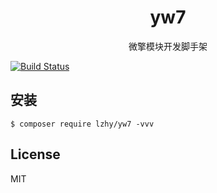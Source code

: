 <h1 align="center"> yw7 </h1>

<p align="center"> 微擎模块开发脚手架 </p>

[![Build Status](https://travis-ci.org/sjywz/yw7.svg?branch=master)](https://travis-ci.org/sjywz/yw7)

## 安装

```shell
$ composer require lzhy/yw7 -vvv
```

## License

MIT
